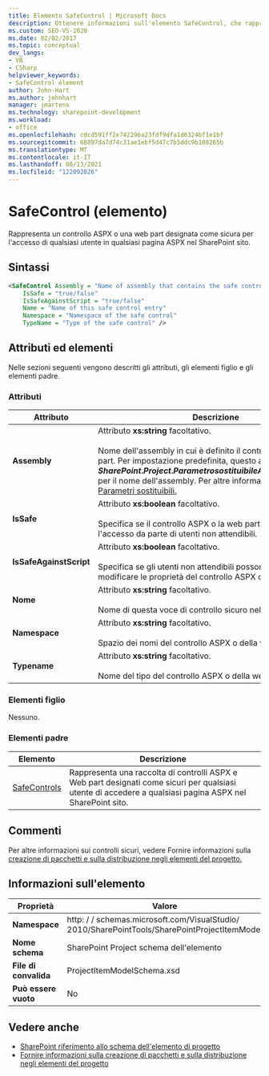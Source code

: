 ```yaml
---
title: Elemento SafeControl | Microsoft Docs
description: Ottenere informazioni sull'elemento SafeControl, che rappresenta un controllo ASPX o una web part contrassegnata come sicura per l'accesso di un utente SharePoint pagina ASPX del sito.
ms.custom: SEO-VS-2020
ms.date: 02/02/2017
ms.topic: conceptual
dev_langs:
- VB
- CSharp
helpviewer_keywords:
- SafeControl element
author: John-Hart
ms.author: johnhart
manager: jmartens
ms.technology: sharepoint-development
ms.workload:
- office
ms.openlocfilehash: cdcd591ff2e742296a23fdf9dfa1d6324bf1e1bf
ms.sourcegitcommit: 68897da7d74c31ae1ebf5d47c7b5ddc9b108265b
ms.translationtype: MT
ms.contentlocale: it-IT
ms.lasthandoff: 08/13/2021
ms.locfileid: "122092826"
---
```

# <a name="safecontrol-element"></a>SafeControl (elemento)
  Rappresenta un controllo ASPX o una web part designata come sicura per l'accesso di qualsiasi utente in qualsiasi pagina ASPX nel SharePoint sito.

## <a name="syntax"></a>Sintassi

```xml
<SafeControl Assembly = "Name of assembly that contains the safe control"
    IsSafe = "true/false"
    IsSafeAgainstScript = "true/false"
    Name = "Name of this safe control entry"
    Namespace = "Namespace of the safe control"
    TypeName = "Type of the safe control" />
```

## <a name="attributes-and-elements"></a>Attributi ed elementi
 Nelle sezioni seguenti vengono descritti gli attributi, gli elementi figlio e gli elementi padre.

### <a name="attributes"></a>Attributi

|Attributo|Descrizione|
|---------------|-----------------|
|**Assembly**|Attributo **xs:string** facoltativo.<br /><br /> Nome dell'assembly in cui è definito il controllo ASPX o la web part. Per impostazione predefinita, questo attributo usa **$SharePoint.Project. Parametro sostituibile AssemblyFullName$** per il nome dell'assembly. Per altre informazioni, vedere [Parametri sostituibili.](../sharepoint/replaceable-parameters.md)|
|**IsSafe**|Attributo **xs:boolean** facoltativo.<br /><br /> Specifica se il controllo ASPX o la web part è protetta per l'accesso da parte di utenti non attendibili.|
|**IsSafeAgainstScript**|Attributo **xs:boolean** facoltativo.<br /><br /> Specifica se gli utenti non attendibili possono visualizzare o modificare le proprietà del controllo ASPX o della web part.|
|**Nome**|Attributo **xs:string** facoltativo.<br /><br /> Nome di questa voce di controllo sicuro nella raccolta.|
|**Namespace**|Attributo **xs:string** facoltativo.<br /><br /> Spazio dei nomi del controllo ASPX o della web part.|
|**Typename**|Attributo **xs:string** facoltativo.<br /><br /> Nome del tipo del controllo ASPX o della web part.|

### <a name="child-elements"></a>Elementi figlio
 Nessuno.

### <a name="parent-elements"></a>Elementi padre

|Elemento|Descrizione|
|-------------|-----------------|
|[SafeControls](../sharepoint/safecontrols-element.md)|Rappresenta una raccolta di controlli ASPX e Web part designati come sicuri per qualsiasi utente di accedere a qualsiasi pagina ASPX nel SharePoint sito.|

## <a name="remarks"></a>Commenti
 Per altre informazioni sui controlli sicuri, vedere Fornire informazioni sulla [creazione di pacchetti e sulla distribuzione negli elementi del progetto.](../sharepoint/providing-packaging-and-deployment-information-in-project-items.md)

## <a name="element-information"></a>Informazioni sull'elemento

|Proprietà|Valore|
|-|-|
|**Namespace**|http: \/ \/ schemas.microsoft.com/VisualStudio/<br>2010/SharePointTools/SharePointProjectItemModel|
|**Nome schema**|SharePoint Project schema dell'elemento|
|**File di convalida**|ProjectItemModelSchema.xsd|
|**Può essere vuoto**|No|

## <a name="see-also"></a>Vedere anche
- [SharePoint riferimento allo schema dell'elemento di progetto](../sharepoint/sharepoint-project-item-schema-reference.md)
- [Fornire informazioni sulla creazione di pacchetti e sulla distribuzione negli elementi del progetto](../sharepoint/providing-packaging-and-deployment-information-in-project-items.md)
